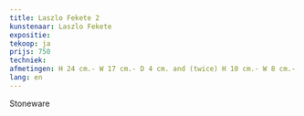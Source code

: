 ```yaml
---
title: Laszlo Fekete 2
kunstenaar: Laszlo Fekete
expositie:
tekoop: ja
prijs: 750
techniek: 
afmetingen: H 24 cm.- W 17 cm.- D 4 cm. and (twice) H 10 cm.- W 8 cm.- D 2 cm.
lang: en
---
```


Stoneware